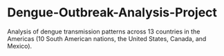 # Dengue-Outbreak-Analysis-Project
Analysis of dengue transmission patterns across 13 countries in the Americas (10 South American nations, the United States, Canada, and Mexico). 
